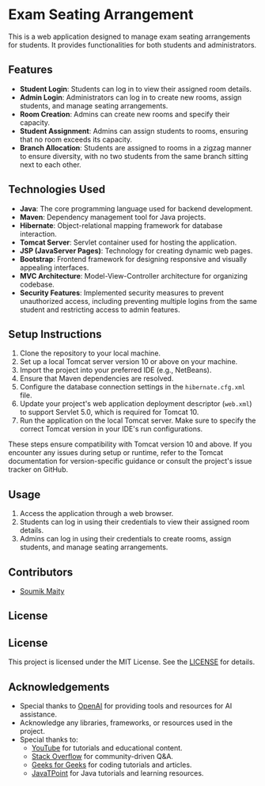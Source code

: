 # Exam Seating Arrangement

This is a web application designed to manage exam seating arrangements for students. It provides functionalities for both students and administrators.

## Features

- **Student Login**: Students can log in to view their assigned room details.
- **Admin Login**: Administrators can log in to create new rooms, assign students, and manage seating arrangements.
- **Room Creation**: Admins can create new rooms and specify their capacity.
- **Student Assignment**: Admins can assign students to rooms, ensuring that no room exceeds its capacity.
- **Branch Allocation**: Students are assigned to rooms in a zigzag manner to ensure diversity, with no two students from the same branch sitting next to each other.

## Technologies Used

- **Java**: The core programming language used for backend development.
- **Maven**: Dependency management tool for Java projects.
- **Hibernate**: Object-relational mapping framework for database interaction.
- **Tomcat Server**: Servlet container used for hosting the application.
- **JSP (JavaServer Pages)**: Technology for creating dynamic web pages.
- **Bootstrap**: Frontend framework for designing responsive and visually appealing interfaces.
- **MVC Architecture**: Model-View-Controller architecture for organizing codebase.
- **Security Features**: Implemented security measures to prevent unauthorized access, including preventing multiple logins from the same student and restricting access to admin features.

## Setup Instructions

1. Clone the repository to your local machine.
2. Set up a local Tomcat server version 10 or above on your machine.
3. Import the project into your preferred IDE (e.g., NetBeans).
4. Ensure that Maven dependencies are resolved.
5. Configure the database connection settings in the `hibernate.cfg.xml` file.
6. Update your project's web application deployment descriptor (`web.xml`) to support Servlet 5.0, which is required for Tomcat 10.
7. Run the application on the local Tomcat server. Make sure to specify the correct Tomcat version in your IDE's run configurations.

These steps ensure compatibility with Tomcat version 10 and above. If you encounter any issues during setup or runtime, refer to the Tomcat documentation for version-specific guidance or consult the project's issue tracker on GitHub.

## Usage

1. Access the application through a web browser.
2. Students can log in using their credentials to view their assigned room details.
3. Admins can log in using their credentials to create rooms, assign students, and manage seating arrangements.

## Contributors

- [Soumik Maity](https://github.com/S0UMIK07)

## License

## License

This project is licensed under the MIT License. See the [LICENSE](https://opensource.org/licenses/MIT) for details.

## Acknowledgements

- Special thanks to [OpenAI](https://openai.com) for providing tools and resources for AI assistance.
- Acknowledge any libraries, frameworks, or resources used in the project.
- Special thanks to:
  - [YouTube](https://www.youtube.com) for tutorials and educational content.
  - [Stack Overflow](https://stackoverflow.com) for community-driven Q&A.
  - [Geeks for Geeks](https://www.geeksforgeeks.org) for coding tutorials and articles.
  - [JavaTPoint](https://www.javatpoint.com) for Java tutorials and learning resources.



